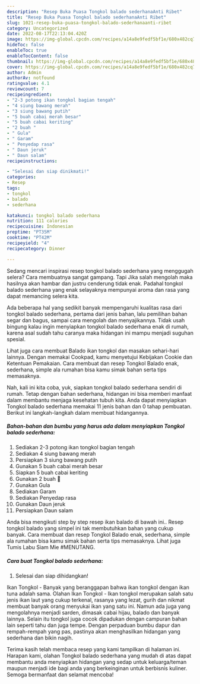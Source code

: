```yaml
---
description: "Resep Buka Puasa Tongkol balado sederhanaAnti Ribet"
title: "Resep Buka Puasa Tongkol balado sederhanaAnti Ribet"
slug: 1021-resep-buka-puasa-tongkol-balado-sederhanaanti-ribet
category: Uncategorized
date: 2022-08-17T22:13:04.420Z
image: https://img-global.cpcdn.com/recipes/a14a8e9fedf5bf1e/680x482cq70/tongkol-balado-sederhana-foto-resep-utama.jpg
hideToc: false
enableToc: true
enableTocContent: false
thumbnail: https://img-global.cpcdn.com/recipes/a14a8e9fedf5bf1e/680x482cq70/tongkol-balado-sederhana-foto-resep-utama.jpg
cover: https://img-global.cpcdn.com/recipes/a14a8e9fedf5bf1e/680x482cq70/tongkol-balado-sederhana-foto-resep-utama.jpg
author: Admin
authorAv: notfound
ratingvalue: 4.1
reviewcount: 7
recipeingredient:
- "2-3 potong ikan tongkol bagian tengah"
- "4 siung bawang merah"
- "3 siung bawang putih"
- "5 buah cabai merah besar"
- "5 buah cabai keriting"
- "2 buah "
- " Gula"
- " Garam"
- " Penyedap rasa"
- " Daun jeruk"
- " Daun salam"
recipeinstructions:

- "Selesai dan siap dinikmati!"
categories:
- Resep
tags:
- tongkol
- balado
- sederhana

katakunci: tongkol balado sederhana 
nutrition: 111 calories
recipecuisine: Indonesian
preptime: "PT35M"
cooktime: "PT42M"
recipeyield: "4"
recipecategory: Dinner

---
```



Sedang mencari inspirasi resep tongkol balado sederhana yang menggugah selera? Cara membuatnya sangat gampang. Tapi Jika salah mengolah maka hasilnya akan hambar dan justru cenderung tidak enak. Padahal tongkol balado sederhana yang enak selayaknya mempunyai aroma dan rasa yang dapat memancing selera kita.


Ada beberapa hal yang sedikit banyak mempengaruhi kualitas rasa dari tongkol balado sederhana, pertama dari jenis bahan, lalu pemilihan bahan segar dan bagus, sampai cara mengolah dan menyajikannya. Tidak usah bingung kalau ingin menyiapkan tongkol balado sederhana enak di rumah, karena asal sudah tahu caranya maka hidangan ini mampu menjadi suguhan spesial.

Lihat juga cara membuat Balado ikan tongkol dan masakan sehari-hari lainnya. Dengan memakai Cookpad, kamu menyetujui Kebijakan Cookie dan Ketentuan Pemakaian. Cara membuat dan resep Tongkol Balado enak, sederhana, simple ala rumahan bisa kamu simak bahan serta tips memasaknya.


Nah, kali ini kita coba, yuk, siapkan tongkol balado sederhana sendiri di rumah. Tetap dengan bahan sederhana, hidangan ini bisa memberi manfaat dalam membantu menjaga kesehatan tubuh kita. Anda dapat menyiapkan Tongkol balado sederhana memakai 11 jenis bahan dan 0 tahap pembuatan. Berikut ini langkah-langkah dalam membuat hidangannya.

<!--inarticleads1-->

##### Bahan-bahan dan bumbu yang harus ada dalam menyiapkan Tongkol balado sederhana:

1. Sediakan 2-3 potong ikan tongkol bagian tengah
1. Sediakan 4 siung bawang merah
1. Persiapkan 3 siung bawang putih
1. Gunakan 5 buah cabai merah besar
1. Siapkan 5 buah cabai keriting
1. Gunakan 2 buah 🍅
1. Gunakan  Gula
1. Sediakan  Garam
1. Sediakan  Penyedap rasa
1. Gunakan  Daun jeruk
1. Persiapkan  Daun salam


Anda bisa mengikuti step by step resep ikan balado di bawah ini.. Resep tongkol balado yang simpel ini tak membutuhkan bahan yang cukup banyak. Cara membuat dan resep Tongkol Balado enak, sederhana, simple ala rumahan bisa kamu simak bahan serta tips memasaknya. Lihat juga Tumis Labu Siam Mie #MENUTANG. 

<!--inarticleads2-->

##### Cara buat Tongkol balado sederhana:


1. Selesai dan siap dihidangkan!

Ikan Tongkol - Banyak yang beranggapan bahwa ikan tongkol dengan ikan tuna adalah sama. Olahan Ikan Tongkol - Ikan tongkol merupakan salah satu jenis ikan laut yang cukup terkenal, rasanya yang lezat, gurih dan nikmat membuat banyak orang menyukai ikan yang satu ini. Namun ada juga yang mengolahnya menjadi sarden, dimasak cabai hijau, balado dan banyak lainnya. Selain itu tongkol juga cocok dipadukan dengan campuran bahan lain seperti tahu dan juga tempe. Dengan perpaduan bumbu dapur dan rempah-rempah yang pas, pastinya akan menghasilkan hidangan yang sederhana dan bikin nagih. 

Terima kasih telah membaca resep yang kami tampilkan di halaman ini. Harapan kami, olahan Tongkol balado sederhana yang mudah di atas dapat membantu anda menyiapkan hidangan yang sedap untuk keluarga/teman maupun menjadi ide bagi anda yang berkeinginan untuk berbisnis kuliner. Semoga bermanfaat dan selamat mencoba!
